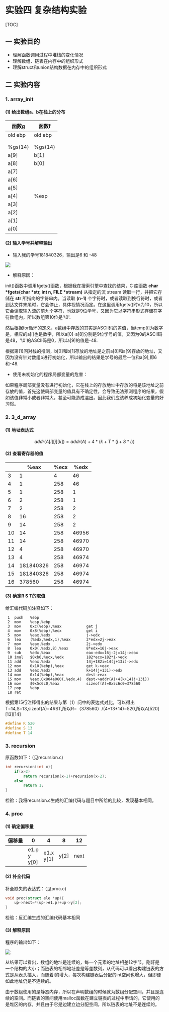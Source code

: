 # 实验四 复杂结构实验

[TOC]

## 一 实验目的

- 理解函数调用过程中堆栈的变化情况
- 理解数组、链表在内存中的组织形式
- 理解struct和union结构数据在内存中的组织形式

## 二 实验内容

### 1. array_init

#### (1) 给出数组a、b在栈上的分布

| 函数g   | 函数f   |
| ------- | ------- |
| old ebp | old ebp |
|         |         |
|         |         |
| %gs(14) | %gs(14) |
| a[9]    | b[1]    |
| a[8]    | b[0]    |
| a[7]    |         |
| a[6]    |         |
| a[5]    |         |
| a[4]    | %esp    |
| a[3]    |         |
| a[2]    |         |
| a[1]    |         |
| a[0]    |         |

#### (2) 输入学号并解释输出

- 输入我的学号181840326，输出是6 和 -48

![](D:\Desktop\181840326\QQ截图20190802110620.png)

- 解释原因：

init()函数中调用fgets()函数，根据我在搜索引擎中查找的结果，C 库函数 **char \*fgets(char \*str, int n, FILE \*stream)** 从指定的流 stream 读取一行，并把它存储在 **str** 所指向的字符串内。当读取 **(n-1)** 个字符时，或者读取到换行符时，或者到达文件末尾时，它会停止，具体视情况而定。在这里调用fgets()时n为10，所以它会读取输入流的前九个字符，也就是9位学号，又因为它以字符串形式存储在字符数组内，所以数组第10位是'\0'.

然后根据for循环的定义，a数组中存放的其实是ASCII码的差值，当temp[i]为数字是，相应的a[i]也是数字，所以a[0]-a[8]分别是9位学号的值，又因为0的ASCII码是48，'\0'的ASCII码是0，所以a[9]的值是-48.

根据第(1)问对栈的推测，b[0]和b[1]存放的地址是之前a[8]和a[9]存放的地址，又因为没有针对数组b进行初始化，所以输出的结果是学号的最后一位和a[9],即6和-48.

- 使用未初始化的程序局部变量的危害：

如果程序局部变量没有进行初始化，它在栈上的存放地址中存放的将是该地址之前存放的值，首先这使局部变量的值具有不确定性，会导致无法预测程序的结果，假如该值非常小或者非常大，甚至可能造成溢出。因此我们应该养成初始化变量的好习惯。

### 2. 3_d_array

#### (1) 地址表达式

$$
addr(A[i][j][k])=addr(A)+4*(k+T*(j+S*i))
$$

#### (2) 查看寄存器的值

|      | %eax      | %ecx | %edx  |
| ---- | --------- | ---- | ----- |
| 3    | 1         | 4    | 46    |
| 4    | 1         | 258  | 46    |
| 5    | 1         | 258  | 1     |
| 6    | 2         | 258  | 1     |
| 7    | 2         | 258  | 2     |
| 8    | 16        | 258  | 2     |
| 9    | 14        | 258  | 2     |
| 10   | 14        | 258  | 46956 |
| 11   | 14        | 258  | 46970 |
| 12   | 4         | 258  | 46970 |
| 13   | 4         | 258  | 46974 |
| 14   | 181840326 | 258  | 46974 |
| 15   | 181840326 | 258  | 46974 |
| 16   | 378560    | 258  | 46974 |

#### (3) 确定R S T的取值

给汇编代码加注释如下：

```assembly
 1	push   %ebp
 2	mov    %esp,%ebp
 3	mov    0xc(%ebp),%eax           get j
 4	mov    0x8(%ebp),%ecx           get i
 5	mov    %eax,%edx                j->edx      
 6	lea    (%edx,%edx,1),%eax       2*edx=2j->eax
 7	mov    %eax,%edx                2j->edx 
 8	lea    0x0(,%edx,8),%eax        8*edx=16j->eax
 9	sub    %edx,%eax                eax-edx=16j-2j=14j->eax
 10	imul   $0xb6,%ecx,%edx          182*ecx=182*i->edx
 11	add    %eax,%edx                14j+182i=14(j+13i)->edx
 12	mov    0x10(%ebp),%eax          get k->eax
 13	add    %eax,%edx                k+14(j+13i)->edx
 14	mov    0x14(%ebp),%eax          dest->eax
 15	mov    %eax,0x804a060(,%edx,4)  dest->addr(A)+4(k+14(j+13i))
 16	mov    $0x5c6c0,%eax            sizeof(A)=0x5c6c0=378560
 17	pop    %ebp
 18	ret    

```

根据第15行注释得出的结果与第（1）问中的表达式对比，可以得出T=14,S=13,sizeof(A)=4RST,所以R=（378560）/(4\*13\*14)=520,所以A\[520\]\[13\]\[14\]

```c
#define R 520
#define S 13
#define T 14
```

### 3. recursion

原函数如下：（见recursion.c)

```c
int recursion(int x){
    if(x>2)
        return recursion(x-1)+recursion(x-2);
    else
        return 1;
}
```

检验：我将recursion.c生成的汇编代码与题目中所给的比较，发现基本相同。

### 4. proc

#### (1) 确定偏移量

| 偏移量 | 0                 | 4            | 8    | 12   |
| ------ | ----------------- | ------------ | ---- | ---- |
|        | e1.p<br>y<br>y[0] | e1.x<br>y[1] | y[2] | next |

#### (2) 补全代码

补全缺失的表达式：（见proc.c)

```c
void proc(struct ele *up){
	up->next=*(up->e1.p)+up->y[2];
}
```

检验：反汇编生成的汇编代码基本相同

#### (3) 解释原因

程序的输出如下：

![](D:\Desktop\181840326\QQ截图20190802154041.png)

从结果可以看出，数组的地址是连续的，每一个元素的地址相差12字节，刚好是一个结构的大小；而链表的相邻地址差是等差数列，从代码可以看出构建链表的方式是从表头插入，而随着i的增大，每次构建链表后分配的int空间也增大，但即便如此地址仍是不连续的。

由于数组使用的是静态内存，所以在声明数组的时候就为数组分配空间，并且是连续的空间。而链表的空间使用malloc函数在建立链表的过程中申请的，它使用的是堆区的内存，并且由于它是边建立边分配空间，所以链表的地址不是连续的。